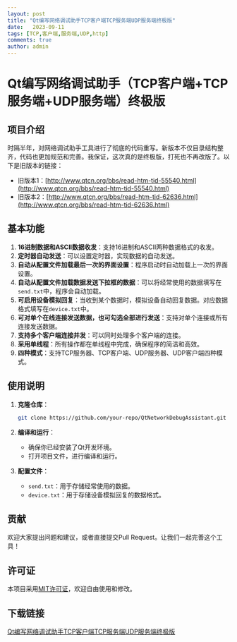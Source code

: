 ```yaml
---
layout: post
title: "Qt编写网络调试助手TCP客户端TCP服务端UDP服务端终极版"
date:   2023-09-11
tags: [TCP,客户端,服务端,UDP,http]
comments: true
author: admin
---
```

# Qt编写网络调试助手（TCP客户端+TCP服务端+UDP服务端）终极版

## 项目介绍

时隔半年，对网络调试助手工具进行了彻底的代码重写。新版本不仅目录结构整齐，代码也更加规范和完善。我保证，这次真的是终极版，打死也不再改版了。以下是旧版本的链接：
- 旧版本1：[http://www.qtcn.org/bbs/read-htm-tid-55540.html](http://www.qtcn.org/bbs/read-htm-tid-55540.html)
- 旧版本2：[http://www.qtcn.org/bbs/read-htm-tid-62636.html](http://www.qtcn.org/bbs/read-htm-tid-62636.html)

## 基本功能

1. **16进制数据和ASCII数据收发**：支持16进制和ASCII两种数据格式的收发。
2. **定时器自动发送**：可以设置定时器，实现数据的自动发送。
3. **自动从配置文件加载最后一次的界面设置**：程序启动时自动加载上一次的界面设置。
4. **自动从配置文件加载数据发送下拉框的数据**：可以将经常使用的数据填写在`send.txt`中，程序会自动加载。
5. **可启用设备模拟回复**：当收到某个数据时，模拟设备自动回复数据。对应数据格式填写在`device.txt`中。
6. **可对单个在线连接发送数据，也可勾选全部进行发送**：支持对单个连接或所有连接发送数据。
7. **支持多个客户端连接并发**：可以同时处理多个客户端的连接。
8. **采用单线程**：所有操作都在单线程中完成，确保程序的简洁和高效。
9. **四种模式**：支持TCP服务器、TCP客户端、UDP服务器、UDP客户端四种模式。

## 使用说明

1. **克隆仓库**：
   ```bash
   git clone https://github.com/your-repo/QtNetworkDebugAssistant.git
   ```

2. **编译和运行**：
   - 确保你已经安装了Qt开发环境。
   - 打开项目文件，进行编译和运行。

3. **配置文件**：
   - `send.txt`：用于存储经常使用的数据。
   - `device.txt`：用于存储设备模拟回复的数据格式。

## 贡献

欢迎大家提出问题和建议，或者直接提交Pull Request。让我们一起完善这个工具！

## 许可证

本项目采用[MIT许可证](LICENSE)，欢迎自由使用和修改。

## 下载链接

[Qt编写网络调试助手TCP客户端TCP服务端UDP服务端终极版](https://pan.quark.cn/s/6599694719f4)